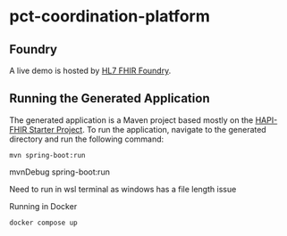 # pct-coordination-platform

## Foundry
A live demo is hosted by [HL7 FHIR Foundry](https://foundry.hl7.org/products/f2f338e7-883b-4836-b3bb-df9cd3f4d949).

## Running the Generated Application

The generated application is a Maven project based mostly on the [HAPI-FHIR Starter Project](https://github.com/hapifhir/hapi-fhir-jpaserver-starter).  To run the application, navigate to the generated directory and run the following command:

```
mvn spring-boot:run
```


mvnDebug spring-boot:run

Need to run in wsl terminal as windows has a file length issue


Running in Docker

```
docker compose up
```
